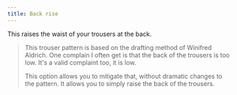 ```yaml
---
title: Back rise
---
```


This raises the waist of your trousers at the back.

> This trouser pattern is based on the drafting method of Winifred Aldrich. 
> One complain I often get is that the back of the trousers is too low. 
> It's a valid complaint too, it is low.
>
> This option allows you to mitigate that, without dramatic changes to the pattern. 
> It allows you to simply raise the back of the trousers.

